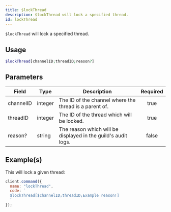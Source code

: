 ```yaml
---
title: $lockThread
description: $lockThread will lock a specified thread.
id: lockThread
---
```


`$lockThread` will lock a specified thread.

## Usage

```php
$lockThread[channelID;threadID;reason?]
```

## Parameters

| Field     | Type    | Description                                                   | Required |
| --------- | ------- | ------------------------------------------------------------- | :------: |
| channelID | integer | The ID of the channel where the thread is a parent of.        |   true   |
| threadID  | integer | The ID of the thread which will be locked.                    |   true   |
| reason?   | string  | The reason which will be displayed in the guild's audit logs. |  false   |

## Example(s)

This will lock a given thread:

```javascript
client.command({
  name: "lockThread",
  code: `
  $lockThread[$channelID;threadID;Example reason!]
  `
});
```
